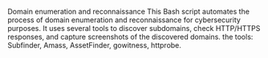Domain enumeration and reconnaissance
This Bash script automates the process of domain enumeration and reconnaissance for cybersecurity purposes. It uses several tools to discover subdomains, check HTTP/HTTPS responses, and capture screenshots of the discovered domains.
the tools: Subfinder, Amass, AssetFinder, gowitness, httprobe.
